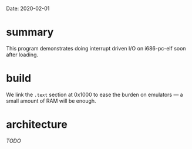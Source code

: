 Date: 2020-02-01

# summary

This program demonstrates doing interrupt driven I/O on i686-pc-elf soon after loading.

# build

We link the `.text` section at 0x1000 to ease the burden on emulators &mdash; a small amount of RAM will be enough.

# architecture

_TODO_

